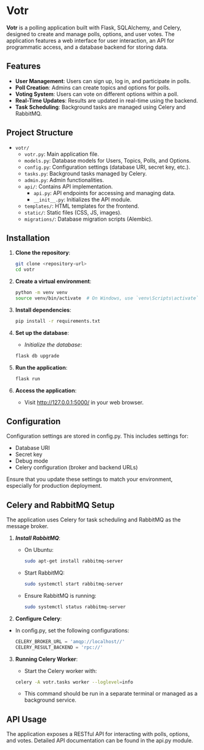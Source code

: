 # Votr

**Votr** is a polling application built with Flask, SQLAlchemy, and Celery, designed to create and manage polls, options, and user votes. The application features a web interface for user interaction, an API for programmatic access, and a database backend for storing data.

## Features

- **User Management**: Users can sign up, log in, and participate in polls.
- **Poll Creation**: Admins can create topics and options for polls.
- **Voting System**: Users can vote on different options within a poll.
- **Real-Time Updates**: Results are updated in real-time using the backend.
- **Task Scheduling**: Background tasks are managed using Celery and RabbitMQ.

## Project Structure

- `votr/`
  - `votr.py`: Main application file.
  - `models.py`: Database models for Users, Topics, Polls, and Options.
  - `config.py`: Configuration settings (database URI, secret key, etc.).
  - `tasks.py`: Background tasks managed by Celery.
  - `admin.py`: Admin functionalities.
  - `api/`: Contains API implementation.
    - `api.py`: API endpoints for accessing and managing data.
    - `__init__.py`: Initializes the API module.
  - `templates/`: HTML templates for the frontend.
  - `static/`: Static files (CSS, JS, images).
  - `migrations/`: Database migration scripts (Alembic).

## Installation

1. **Clone the repository**:
   ```bash
   git clone <repository-url>
   cd votr

    ```
2. **Create a virtual environment**:
    ```bash
    python -m venv venv
    source venv/bin/activate  # On Windows, use `venv\Scripts\activate`
    ```

3. **Install dependencies**:

    ```bash
    pip install -r requirements.txt
    ```

4. **Set up the database**: 
    - *Initialize the database*:
    ```bash
    flask db upgrade
    ```
5. **Run the application**:

    ```bash
    flask run
    ```
6. **Access the application**:

    - Visit http://127.0.0.1:5000/ in your web browser.

## Configuration
Configuration settings are stored in config.py. This includes settings for:

 - Database URI
 - Secret key
 - Debug mode
 - Celery configuration (broker and backend URLs)

Ensure that you update these settings to match your environment, especially for production deployment.

## Celery and RabbitMQ Setup
The application uses Celery for task scheduling and RabbitMQ as the message broker.

1. ***Install RabbitMQ***:

    - On Ubuntu:

        ```bash
        sudo apt-get install rabbitmq-server
        ```
    - Start RabbitMQ:

        ```bash
        sudo systemctl start rabbitmq-server
        ```

    - Ensure RabbitMQ is running:

        ```bash
        sudo systemctl status rabbitmq-server
        ```

2. **Configure Celery**:

 - In config.py, set the following configurations:
    ```python
    CELERY_BROKER_URL = 'amqp://localhost//'
    CELERY_RESULT_BACKEND = 'rpc://'
    ```

3. **Running Celery Worker**:

    - Start the Celery worker with:

    ```bash
    celery -A votr.tasks worker --loglevel=info
    ```
    - This command should be run in a separate terminal or managed as a background service.

## API Usage
The application exposes a RESTful API for interacting with polls, options, and votes. Detailed API documentation can be found in the api.py module.

